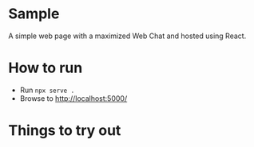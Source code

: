 # Sample

A simple web page with a maximized Web Chat and hosted using React.

# How to run

- Run `npx serve .`
- Browse to [http://localhost:5000/](http://localhost:5000/)

# Things to try out
